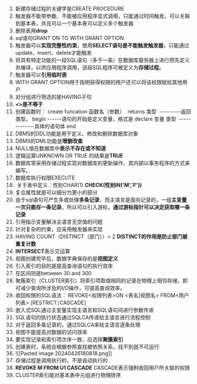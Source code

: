 1. 新建存储过程的关键字是CREATE PROCEDURE
2. 触发器不能带参数、不能被应用程序显式调用，只能通过时间触发，可以关联到基本表，并且可以一个基本表可以定义多个触发器
3. 删除表用**drop**
4. sql语句GRANT  ON  TO WITH GRANT OPTION
5. 触发器可以**实现完整性约束**，使用**SELECT语句是不能触发触发器**，只能通过update，insert，delete才能触发
6. 将具有特定功能的一段SQL语句（多于一条）在数据库服务器上进行预先定义并编译，以供应用程序调用，该段SQL程序可被定义为**存储过程**。
7. 触发器可以**引用临时表**
8. WITH GRANT OPTION用于指明获得权限的用户还可以将该权限赋给其他用户
9. 对分组进行筛选的是HAVING子句
10. **<>是不等于**
11. 创建函数时：
create funcation 函数名（参数）
 returns 类型  ---------返回类型。
begin
------语句的开始是定义变量，格式是 declare 变量 类型
 -------------具体的语句体
end
12. DBMS的DDL功能是用于定义、修改和删除数据库对象
13. DBMS的DML功能是**增删改查**
14. NULL值在数据库中**表示不存在或不知道**
15. 逻辑运算UNKNOWN OR TRUE 的结果是**TRUE**
16. 数据库常采用存储过程实现对数据库的更新操作，其内部以事务程序的方式来编写。
17. 数据库执行权限EXECUTE
18.  关于表中定义：性别CHAR(1) **CHECK(性别IN('M','F'))**
19. 复合属性就是可以细分为更小的部分
20. 由于sql语句可产生多或处理**多条记录**，而主语言是面向记录的，一组**主变量一次只能存一条记录**，所以可以引入游标，**通过游标指针可以决定获取哪一条记录**
21. 引用指示变量解决主语言无空值的问题
22. 针对复杂的约束，应采用触发器来实现
23. HAVING COUNT（DISTINCT（部门））> 2 **DISTINCT的作用是防止部门被重复计数**
24. **INTERSECT**表示交运算
25. 视图创建完毕后，数据字典保存的是**视图定义**
26. 引入索引的目的是提高查询语句的执行效率
27. 在区间则是between 30 and 300
28. 聚簇索引（CLUSTER索引）将索引项取值相同的记录在物理上相邻存储，即可减少查询所涉及的I/O操作，可提高查询效率。
29. 收回权限的SQL语法：  REVOKE<权限列表>ON <表名|视图名>  FROM<用户列表> [RESTRICT∣CASCADE]
30. 嵌入式SQL通过主变量实现主语言和SQL语句间进行参数传递
31. SQL语句的执行状态通过SQLCA传递给主语言进行流程控制
32. 对于返回多条记录的，通过SQLCA来给主语言逐条处理
33. 视图不能提高对数据的访问效率
34. 要实现记录和索引项次序一致，应选择**聚簇索引**
35. 创建表时，系统会根据参照查找被依照关系，找不到就不可运行
36. ![[Pasted image 20240426180818.png]]
37. 存储过程是调用执行的，不是自动执行的
38. **REVOKE M FROM U1 CASCADE**
		CASCADE表示强制收回用户所关联的权限
39. CLUSTER索引能对基本表中元组进行物理排序